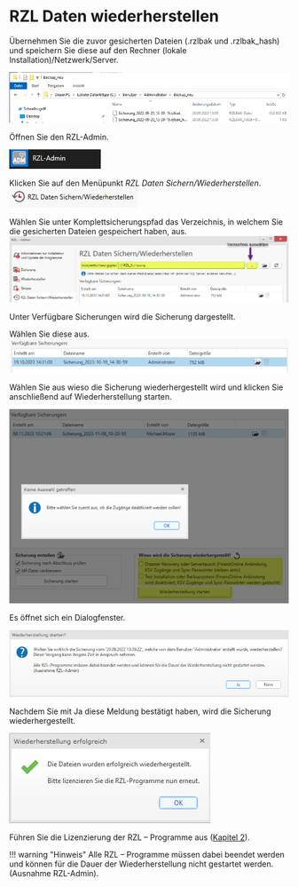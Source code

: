 # RZL Daten wiederherstellen

Übernehmen Sie die zuvor gesicherten Dateien (.rzlbak und .rzlbak_hash)
und speichern Sie diese auf den Rechner (lokale
Installation)/Netzwerk/Server.

![Daten wiederherstellen](img/BackupWiederherstellen_SicherungAuswaehlen.png)

Öffnen Sie den RZL-Admin.

![RZL-Admin öffnen](img/RZLAdmin_Oeffnen.png)

Klicken Sie auf den Menüpunkt *RZL Daten Sichern/Wiederherstellen*.
![RZL-Admin Daten Sichern/Wiederherstellen](img/RZLAdmin_DatenSichernWiederherstellen.png)

Wählen Sie unter Komplettsicherungspfad das Verzeichnis, in welchem Sie
die gesicherten Dateien gespeichert haben, aus.
![Komplettsicherungspfad Verzeichnis wählen](img/RZLAdmin_KomplettsicherungspfadAuswaehlenMitHinweis.png)

Unter Verfügbare Sicherungen wird die Sicherung dargestellt.

Wählen Sie diese aus.
![RZL-Admin - Verfügbare Sicherungen markiert](img/RZLAdmin_VerfuegbareSicherungenMarkiert.png)

Wählen Sie aus wieso die Sicherung wiederhergestellt wird und klicken
Sie anschließend auf Wiederherstellung starten.

![RZL-Admin - Verfügbare Sicherungen - Grund für Wiederherstellung auswählen](img/RZLAdmin_VerfuegbareSicherungenGrundAuswaehlen.png)

Es öffnet sich ein Dialogfenster.

![RZL-Admin Wiederherstellung starten](img/RZLAdmin_WiederherstellungStartenFrage.png)

Nachdem Sie mit Ja diese Meldung bestätigt haben, wird die Sicherung
wiederhergestellt.

![RZL-Admin Wiederherstellung erfolgreich](img/RZLAdmin_WiederherstellungErfolgreichHinweis.png)

Führen Sie die Lizenzierung der RZL – Programme aus ([Kapitel
2](#rzl-lizenzierung)).

!!! warning "Hinweis"
    Alle RZL – Programme müssen dabei beendet werden und können für die
    Dauer der Wiederherstellung nicht gestartet werden. (Ausnahme RZL-Admin).